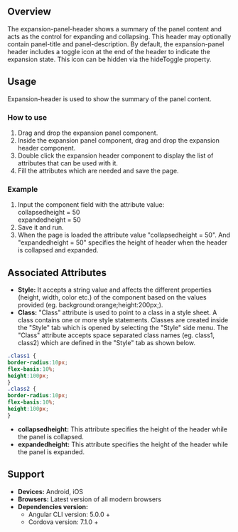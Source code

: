 ## Overview
The expansion-panel-header shows a summary of the panel content and acts as the control for expanding and collapsing. This header may optionally contain panel-title and panel-description. By default, the expansion-panel header includes a toggle icon at the end of the header to indicate the expansion state. This icon can be hidden via the hideToggle property.
## Usage
Expansion-header is used to show the summary of the panel content.
### How to use
1. Drag and drop the expansion panel component.
2. Inside the expansion panel component, drag and drop the expansion header component.
3. Double click the expansion header component to display the list of attributes that can be used with it.
4. Fill the attributes which are needed and save the page. 

### Example
1. Input the component field with the attribute value:  
collapsedheight = 50  
expandedheight =  50
2. Save it and run.
3. When the page is loaded the attribute value "collapsedheight = 50". And "expandedheight = 50" specifies the height of header when the header is collapsed and expanded.

## Associated Attributes
- **Style:** It accepts a string value and affects the different properties (height, width, color etc.) of the component based on the values provided (eg. background:orange;height:200px;).
- **Class:** "Class" attribute is used to point to a class in a style sheet. A class contains one or more style statements. Classes are created inside the "Style" tab which is opened by selecting the "Style" side menu. The "Class" attribute accepts space separated class names (eg. class1, class2) which are defined in the "Style" tab as shown below.
```css
.class1 {
border-radius:10px;
flex-basis:10%;
height:100px;
}
.class2 {
border-radius:10px;
flex-basis:10%;
height:100px;
}
```
- **collapsedheight:** This attribute specifies the height of the header while the panel is collapsed. 
- **expandedheight:** This attribute specifies the height of the header while the panel is expanded.
## Support
- **Devices:** Android, iOS
- **Browsers:**  Latest version of all modern browsers
- **Dependencies version:** 
    - Angular CLI version: 5.0.0 + 
    - Cordova version: 7.1.0 + 
